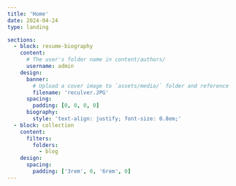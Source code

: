 ```yaml
---
title: 'Home'
date: 2024-04-24
type: landing

sections:
  - block: resume-biography
    content:
      # The user's folder name in content/authors/
      username: admin
    design:
      banner:
        # Upload a cover image to `assets/media/` folder and reference its filename 
        filename: 'reculver.JPG'
      spacing:
        padding: [0, 0, 0, 0]
      biography:
        style: 'text-align: justify; font-size: 0.8em;'
  - block: collection
    content:
      filters:
        folders:
          - blog
    design:
      spacing:
        padding: ['3rem', 0, '6rem', 0]
---
```

